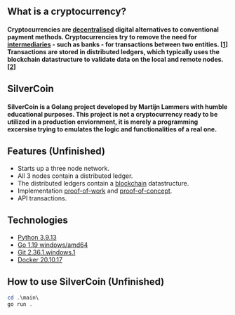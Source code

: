 ## What is a cryptocurrency? 
#### Cryptocurrencies are [decentralised](https://www.merriam-webster.com/dictionary/decentralization) digital alternatives to conventional payment methods. Cryptocurrencies try to remove the need for [intermediaries](https://www.merriam-webster.com/dictionary/intermediary) - such as banks - for transactions between two entities. [[1]] Transactions are stored in distributed ledgers, which typically uses the blockchain datastructure to validate data on the local and remote nodes. [[2]] 



## SilverCoin
#### SilverCoin is a Golang project developed by Martijn Lammers with humble educational purposes. This project is not a cryptocurrency ready to be utilized in a production enviornment, it is merely a programming excersise trying to emulates the logic and functionalities of a real one. 

## Features (Unfinished)
- Starts up a three node network.
- All 3 nodes contain a distributed ledger.
- The distributed ledgers contain a [blockchain](https://en.wikipedia.org/wiki/Blockchain) datastructure.
- Implementation [proof-of-work](https://en.wikipedia.org/wiki/Proof_of_work) and [proof-of-concept](https://en.wikipedia.org/wiki/Proof_of_concept).
- API transactions.

## Technologies
- [Python 3.9.13](https://www.python.org/)
- [Go 1.19 windows/amd64](https://go.dev/)
- [Git 2.36.1.windows.1](https://git-scm.com/downloads)
- [Docker 20.10.17](https://www.docker.com/)

## How to use SilverCoin (Unfinished)
```PowerShell
cd .\main\
go run .
```

[1]: https://en.wikipedia.org/wiki/Cryptocurrency
[2]: https://en.wikipedia.org/wiki/Distributed_ledger
